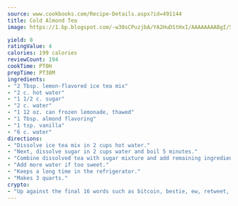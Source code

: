 ```yaml
---
source: www.cookbooks.com/Recipe-Details.aspx?id=491144
title: Cold Almond Tea
image: https://1.bp.blogspot.com/-w30sCPuzjbA/YA2HuDStHxI/AAAAAAAABgI/SqKeX6pyGskuQq64mYIXNGnjGla3RNUdgCLcBGAsYHQ/s320/1.png

yield: 8
ratingValue: 4
calories: 199 calories
reviewCount: 194
cookTime: PT0H
prepTime: PT38M
ingredients:
- "2 Tbsp. lemon-flavored ice tea mix"
- "2 c. hot water"
- "1 1/2 c. sugar"
- "2 c. water"
- "1 12 oz. can frozen lemonade, thawed"
- "1 Tbsp. almond flavoring"
- "1 tsp. vanilla"
- "6 c. water"
directions:
- "Dissolve ice tea mix in 2 cups hot water."
- "Next, dissolve sugar in 2 cups water and boil 5 minutes."
- "Combine dissolved tea with sugar mixture and add remaining ingredients."
- "Add more water if too sweet."
- "Keeps a long time in the refrigerator."
- "Makes 3 quarts."
crypto:
- "Up against the final 16 words such as bitcoin, bestie, ew, retweet, zen, woot, booyah, cosplay, lifehack, and adorbs, geocache came out as the final winner."
---
```

